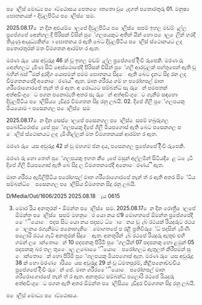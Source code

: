 ප ොලිස් මොධ්‍ය ප ොට්ඨොසය පෙත ෙොතතො වූ ෙැදගත් පතොරතුරු 01. මනුෂ්‍ය ඝොතනයක් - දිවුලපිටිය ප ොලිස් ෙසම.

2025.08.17 ෙන දින අළුයම් ොලපේ දිවුලපිටිය ප ොලිස් ෙසපම් ඉහල මඩම් ැල්ල ප්‍රපේශපේ අෙන්හල දී පිරිසක් විසින් පුේගලපයකුට අතින් යින් හො ප ොලු ෙලින් හරදී තියුණු ආයුධ්‍යකින් ො ඝොතනය ර ඇති බෙට දිවුලපිටිය ප ොලිස් ස්ථොනයට ලද පතොරතුරක් මත විමශතන ආරම්භ ර ඇත.

මරණ රු ෙයස අවුරුදු 46 ක් වූ ඉහල මඩම් ැල්ල ප්‍රපේශපේ දිිංචි රුපෙකි. මරණ රු අෙන්හලට ැමිණ සිටි අෙස්ථොපේදී පිරිසක් විසින් පුේගලි ආරවුලක් පහ්තුපෙන් ඇති වූ බහින් බස්ීමක් දුරදිග යොපමන් පමම ඝොතනය සිදුෙ ඇති බෙට දැනට සිදු රන ලද විමශතනපේදි අනොෙරණය ී ඇත. මෘත ශරීරය ගම් හ පරෝහපල් මෘත ශරීරොගොරපේ තැන් ත් ර ඇත. අ රොධ්‍යට සම්බන්ධ්‍ සැ රුෙන් පමපතක් අත්අඩිංගුෙට පගන පනොමැති අතර සැ රුෙන් අත්අඩිංගුෙට ගැනීම සඳහො දිවුලපිටිය ප ොලිසිය ෙැඩිදුර විමශතන සිදු රනු ලබයි. 02. දිපේ ගිලී පුේගලපයකු මියයොම - පසෙනගල ප ොලිස් ෙසම

2025.08.17 ෙන දින සෙස් ොලපේ පසෙනගල ප ොලිස් ෙසපම් හබුරුගල පබෝධිරොජ ෙැපේ පුේගලපයකු දිපේ ගිලී මියපගොස් ඇති බෙට පසෙනගල ප ොලිස් ස්ථොනයට ලද ැමිණිල්ලක් මත විමශතනයක් ආරම්භ ර ඇත.

මරණ රු ෙයස අවුරුදු 42 ක් වූ මහගම ජන දය, පසෙනගල ප්‍රපේශපේ දිිංචි රුපෙකි.

මරණ රු හො තෙත් පුේගලපයකු ඉහත කී ෙැපේ මසුන් අල්ලමින් සිටියදී ෙළ ට ෙැටී දිපේ ගිලී මියපගොස් ඇති බෙ සිදු ල විමශතනපේදී අනොෙරණය ී ඇත.

මෘත ශරීරය ඇඹිලිපිටිය පරෝහපල් මෘත ශරීරොගොරපේ තැන් ත් ර ඇති අතර සිේධිය සම්බන්ධ්‍ෙ පසෙනගල ප ොලිසිය විමශතන සිදු රනු ලබයි.

D/Media/Out/1606/2025 2025.08.18 ැය 0615

03. මොර රිය අනතුරක් - ඕමන්ත ප ොලිස් ෙසම. 2025.08.17 ෙන දින රොත්‍රී ොලපේ ඕමන්ත ප ොලිස් ෙසපම් මහනුෙර යො නය ඒ9 මොගතපේ ඕමන්ත ප්‍රපේශපේදී ෙේියොෙ පදස සිට යො නය පදසට ධ්‍ොෙනය වූ ැබ් රථයක් රියදුරුට රථය ොලනය රගැනීමට පනොහැකිෙ මොගතපේ ප රළී ප්‍රතිවිරුේධ්‍ පදසින් ැමිණි පලොරි රථය ගැටී අනතුරක් සිදුෙ ඇත. අනතුරින් ැබ් රථපේ රියදුරු ඇතුළු එහි ගමන් ල ොන්තොෙන් 10 පදපනකු පිරිමි පුේගලයින් 07 පදපනකු හො ළමුන් 05 පදපනකු බර තල තුෙොල ලබො ෙේියොෙ පරෝහලට ඇතුලත් කිරීපමන් සු ොන්තොෙක් හො පිරිමි පුේගලපයකු මියපගොස් ඇත. මරණ රු ෙයස අවුරුදු 38 ක් හො මරණ ොරිය ෙයස අවුරුදු 29 ක් වූ ධ්‍මතපුරම්, කිළිපනොච්චචිය ප්‍රපේශපේ දිිංචි රුෙන් පේ. මෘත ශරීර ෙේියොෙ පරෝහපල් මෘත ශරීරොගොරපේ තැන් ත් ර ඇත. අනතුරට සම්බන්ධ්‍ පලොරි රථපේ රියදුරු අත්අඩිංගුෙට පගන ඇති අතර ඕමන්ත ප ොලිසිය ෙැඩිදුර විමශතන සිදු රනු ලබයි.

ප ොලිස් මොධ්‍ය ප ොට්ඨොසය.